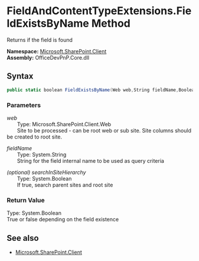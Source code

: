 # FieldAndContentTypeExtensions.FieldExistsByName Method  
Returns if the field is found  

**Namespace:** [Microsoft.SharePoint.Client](Microsoft.SharePoint.Client.md)  
**Assembly:** OfficeDevPnP.Core.dll  
## Syntax
```C#
public static boolean FieldExistsByName(Web web,String fieldName,Boolean searchInSiteHierarchy)
```
### Parameters
*web*  
&emsp;&emsp;Type: Microsoft.SharePoint.Client.Web  
&emsp;&emsp;Site to be processed - can be root web or sub site. Site columns should be created to root site.  
  
*fieldName*  
&emsp;&emsp;Type: System.String  
&emsp;&emsp;String for the field internal name to be used as query criteria  
  
*(optional) searchInSiteHierarchy*  
&emsp;&emsp;Type: System.Boolean  
&emsp;&emsp;If true, search parent sites and root site  
  
### Return Value
Type: System.Boolean  
True or false depending on the field existence

## See also
- [Microsoft.SharePoint.Client](Microsoft.SharePoint.Client.md)
